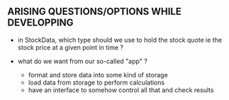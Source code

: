 ## ARISING QUESTIONS/OPTIONS WHILE DEVELOPPING

* in StockData, which type should we use to hold the stock quote
ie the stock price at a given point in time ? 

* what do we want from our so-called "app" ?
    - format and store data into some kind of storage
    - load data from storage to perform calculations
    - have an interface to somehow control all that and check results